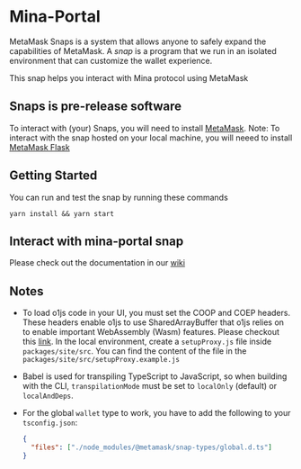 # Mina-Portal
MetaMask Snaps is a system that allows anyone to safely expand the capabilities of MetaMask. A _snap_ is a program that we run in an isolated environment that can customize the wallet experience.

This snap helps you interact with Mina protocol using MetaMask

## Snaps is pre-release software
To interact with (your) Snaps, you will need to install [MetaMask](https://metamask.io/).
Note: To interact with the snap hosted on your local machine, you will neeed to install [MetaMask Flask](https://metamask.io/flask/)

## Getting Started
You can run and test the snap by running these commands
```shell
yarn install && yarn start
```

## Interact with mina-portal snap
Please check out the documentation in our [wiki](https://github.com/sotatek-dev/mina-snap/wiki/API-Documentation)

## Notes
- To load o1js code in your UI, you must set the COOP and COEP headers. These headers enable o1js to use SharedArrayBuffer that o1js relies on to enable important WebAssembly (Wasm) features. Please checkout this [link](https://docs.minaprotocol.com/zkapps/how-to-write-a-zkapp-ui#enabling-coop-and-coep-headers). In the local environment, create a `setupProxy.js` file inside `packages/site/src`. You can find the content of the file in the `packages/site/src/setupProxy.example.js`

- Babel is used for transpiling TypeScript to JavaScript, so when building with the CLI,
  `transpilationMode` must be set to `localOnly` (default) or `localAndDeps`.
- For the global `wallet` type to work, you have to add the following to your `tsconfig.json`:
  ```json
  {
    "files": ["./node_modules/@metamask/snap-types/global.d.ts"]
  }
  ```

